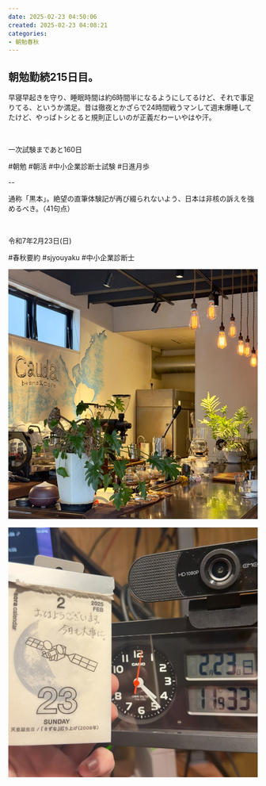 ```yaml
---
date: 2025-02-23 04:50:06
created: 2025-02-23 04:08:21
categories:
- 朝勉春秋
---
```


## 朝勉勤続215日目。

早寝早起きを守り、睡眠時間は約6時間半になるようにしてるけど、それで事足りてる、というか満足。昔は徹夜とかざらで24時間戦うマンして週末爆睡してたけど、やっぱトシとると規則正しいのが正義だわーいやはや汗。

<br>

一次試験まであと160日

#朝勉 #朝活 #中小企業診断士試験 #日進月歩

  

\--

通称「黒本」。絶望の直筆体験記が再び綴られないよう、日本は非核の訴えを強めるべき。（41句点）

<br>

令和7年2月23日(日)

#春秋要約 #sjyouyaku #中小企業診断士

  

![](Files/IMG_1144.jpeg)  

![](Files/IMG_1154.jpeg)